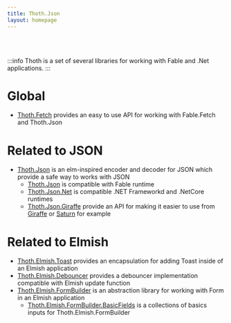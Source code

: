 ```yaml
---
title: Thoth.Json
layout: homepage
---
```


<br>
<br>

<div class="columns">
<div class="column is-offset-3 is-6">

:::info
Thoth is a set of several libraries for working with Fable and .Net applications.
:::

# Global

* [Thoth.Fetch](https://thoth-org.github.io/Thoth.Fetch) provides an easy to use API for working with Fable.Fetch and Thoth.Json

# Related to JSON

* [Thoth.Json](https://thoth-org.github.io/Thoth.Json) is an elm-inspired encoder and decoder for JSON which provide a safe way to works with JSON
    * [Thoth.Json](https://thoth-org.github.io/Thoth.Json) is compatible with Fable runtime
    * [Thoth.Json.Net](https://thoth-org.github.io/Thoth.Json/#.Net-and-NetCore-support) is compatible .NET Frameworkd and .NetCore runtimes
    * [Thoth.Json.Giraffe](https://thoth-org.github.io/Thoth.Json/#Giraffe) provide an API for making it easier to use from [Giraffe](https://github.com/giraffe-fsharp/Giraffe) or [Saturn](https://saturnframework.org/) for example

# Related to Elmish

* [Thoth.Elmish.Toast](https://thoth-org.github.io/Thoth.Elmish.Toast/) provides an encapsulation for adding Toast inside of an Elmish application
* [Thoth.Elmish.Debouncer](https://thoth-org.github.io/Thoth.Elmish.Debouncer/) provides a debouncer implementation compatible with Elmish update function
* [Thoth.Elmish.FormBuilder](https://thoth-org.github.io/Thoth.Elmish.FormBuilder/) is an abstraction library for working with Form in an Elmish application
    * [Thoth.Elmish.FormBuilder.BasicFields](https://thoth-org.github.io/Thoth.Elmish.FormBuilder/#BasicFields-Basic-usage) is a collections of basics inputs for Thoth.Elmish.FormBuilder

</div>
</div>
